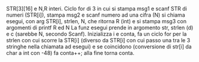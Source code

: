 STR[3][16] e N,R interi. Ciclo for di 3 in cui si stampa msg1 e scanf STR di numeri (STR[i]), stampa msg2 e scanf numero ad una cifra (N)
si chiama esegui, con arg STR[i], strlen, N, che ritorna R (int) e si stampa msg3 con argomenti di printf R ed N
La funz esegui prende in argomento str, strlen (d) e c (sarebbe N, secondo Scanf). Inizializza i e conta,
fa un ciclo for per la strlen con cui scorre la STR[i] (diverso da STR[i] con cui passo una tra le 3 stringhe nella chiamata ad esegui) e 
se coincidono (conversione di str[i] da char a int con -48) fa conta++; alla fine torna conta.
